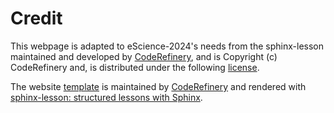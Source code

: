 # Credit


This webpage is adapted to eScience-2024's needs from the sphinx-lesson maintained and developed by [CodeRefinery](https://coderefinery.org/), and is Copyright (c) CodeRefinery and, is distributed under the following [license](https://creativecommons.org/licenses/by/4.0/).

The website [template](https://github.com/coderefinery/documentation) is maintained by [CodeRefinery](https://coderefinery.org/)
and rendered with [sphinx-lesson: structured lessons with Sphinx](https://coderefinery.github.io/sphinx-lesson/).
